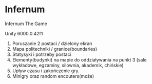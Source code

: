 # Infernum
Infernum The Game

Unity 6000.0.42f1

1. Poruszanie 2 postaci / dzielony ekran
2. Mapa politechniki / granice(boundaries)
3. Statysyki i potrzeby postaci
4. Elementy(budynki) na mapie do oddziaływania na punkt 3 (sale wykładowe, egzaminy, silownia, akademik, chińskie)
5. Upływ czasu i zakończenie gry.
6. Minigry oraz random encouters(może)
